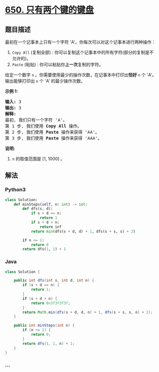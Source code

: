 # [650. 只有两个键的键盘](https://leetcode-cn.com/problems/2-keys-keyboard)



## 题目描述

<!-- 这里写题目描述 -->

<p>最初在一个记事本上只有一个字符 &#39;A&#39;。你每次可以对这个记事本进行两种操作：</p>

<ol>
	<li><code>Copy All</code> (复制全部) : 你可以复制这个记事本中的所有字符(部分的复制是不允许的)。</li>
	<li><code>Paste</code> (粘贴) : 你可以粘贴你<strong>上一次</strong>复制的字符。</li>
</ol>

<p>给定一个数字&nbsp;<code>n</code>&nbsp;。你需要使用最少的操作次数，在记事本中打印出<strong>恰好</strong>&nbsp;<code>n</code>&nbsp;个 &#39;A&#39;。输出能够打印出&nbsp;<code>n</code>&nbsp;个 &#39;A&#39; 的最少操作次数。</p>

<p><strong>示例 1:</strong></p>

<pre>
<strong>输入:</strong> 3
<strong>输出:</strong> 3
<strong>解释:</strong>
最初, 我们只有一个字符 &#39;A&#39;。
第 1 步, 我们使用 <strong>Copy All</strong> 操作。
第 2 步, 我们使用 <strong>Paste </strong>操作来获得 &#39;AA&#39;。
第 3 步, 我们使用 <strong>Paste</strong> 操作来获得 &#39;AAA&#39;。
</pre>

<p><strong>说明:</strong></p>

<ol>
	<li><code>n</code>&nbsp;的取值范围是 [1, 1000] 。</li>
</ol>


## 解法

<!-- 这里可写通用的实现逻辑 -->

<!-- tabs:start -->

### **Python3**

<!-- 这里可写当前语言的特殊实现逻辑 -->

```python
class Solution:
    def minSteps(self, n: int) -> int:
        def dfs(s, d):
            if s + d == n:
                return 1
            if s + d > n:
                return inf
            return min(dfs(s + d, d) + 1, dfs(s + s, s) + 2)

        if n <= 1:
            return 0
        return dfs(1, 1) + 1
```

### **Java**

<!-- 这里可写当前语言的特殊实现逻辑 -->

```java
class Solution {

    public int dfs(int s, int d, int n) {
        if (s + d == n) {
            return 1;
        }
        if (s + d > n) {
            return 0x3f3f3f3f;
        }
        return Math.min(dfs(s + d, d, n) + 1, dfs(s + s, s, n) + 2);
    }

    public int minSteps(int n) {
        if (n <= 1) {
            return 0;
        }
        return dfs(1, 1, n) + 1;
    }
}
```

### **...**

```

```

<!-- tabs:end -->

